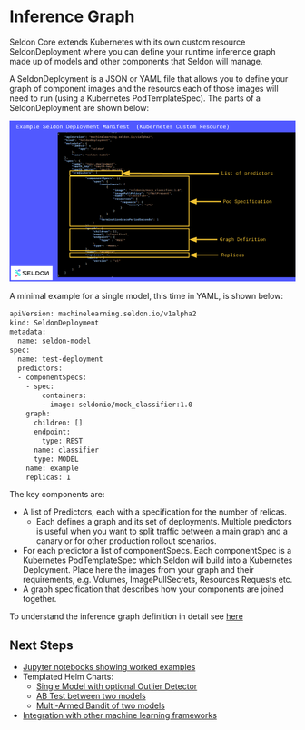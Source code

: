 # Inference Graph

Seldon Core extends Kubernetes with its own custom resource SeldonDeployment where you can define your runtime inference graph made up of models and other components that Seldon will manage.

A SeldonDeployment is a JSON or YAML file that allows you to define your graph of component images and the resourcs each of those images will need to run (using a Kubernetes PodTemplateSpec). The parts of a SeldonDeployment are shown below:

![inference-graph](./inf-graph.png)

A minimal example for a single model, this time in YAML, is shown below:
```
apiVersion: machinelearning.seldon.io/v1alpha2
kind: SeldonDeployment
metadata:
  name: seldon-model
spec:
  name: test-deployment
  predictors:
  - componentSpecs:
    - spec:
        containers:
        - image: seldonio/mock_classifier:1.0
    graph:
      children: []
      endpoint:
        type: REST
      name: classifier
      type: MODEL
    name: example
    replicas: 1
```

The key components are:

  * A list of Predictors, each with a specification for the number of relicas.
     * Each defines a graph and its set of deployments. Multiple predictors is useful when you want to split traffic between a main graph and a canary or for other production rollout scenarios.
  * For each predictor a list of componentSpecs. Each componentSpec is a Kubernetes PodTemplateSpec which Seldon will build into a Kubernetes Deployment. Place here the images from your graph and their requirements, e.g. Volumes, ImagePullSecrets, Resources Requests etc.
  * A graph specification that describes how your components are joined together.

To understand the inference graph definition in detail see [here](crd/readme.md)

## Next Steps

 * [Jupyter notebooks showing worked examples](../readme.md#quick-start)
 * Templated Helm Charts:
   * [Single Model with optional Outlier Detector](../helm-charts/seldon-single-model/README.md)
   * [AB Test between two models](../helm-charts/seldon-abtest/README.md)
   * [Multi-Armed Bandit of two models](../helm-charts/seldon-mab/README.md)   
 * [Integration with other machine learning frameworks](../readme.md#integrations)

